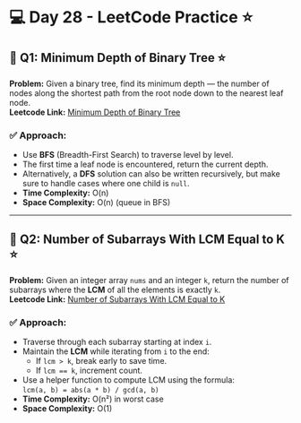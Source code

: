 # 💻 Day 28 - LeetCode Practice ⭐

## 🔹 Q1: Minimum Depth of Binary Tree ⭐  
**Problem:** Given a binary tree, find its minimum depth — the number of nodes along the shortest path from the root node down to the nearest leaf node.  
**Leetcode Link:** [Minimum Depth of Binary Tree](https://leetcode.com/problems/minimum-depth-of-binary-tree)

### ✅ Approach:
- Use **BFS** (Breadth-First Search) to traverse level by level.
- The first time a leaf node is encountered, return the current depth.
- Alternatively, a **DFS** solution can also be written recursively, but make sure to handle cases where one child is `null`.
- **Time Complexity:** O(n)  
- **Space Complexity:** O(n) (queue in BFS)

---

## 🔹 Q2: Number of Subarrays With LCM Equal to K ⭐  
**Problem:** Given an integer array `nums` and an integer `k`, return the number of subarrays where the **LCM** of all the elements is exactly `k`.  
**Leetcode Link:** [Number of Subarrays With LCM Equal to K](https://leetcode.com/problems/number-of-subarrays-with-lcm-equal-to-k)

### ✅ Approach:
- Traverse through each subarray starting at index `i`.
- Maintain the **LCM** while iterating from `i` to the end:
  - If `lcm > k`, break early to save time.
  - If `lcm == k`, increment count.
- Use a helper function to compute LCM using the formula:  
  `lcm(a, b) = abs(a * b) / gcd(a, b)`
- **Time Complexity:** O(n²) in worst case  
- **Space Complexity:** O(1)
